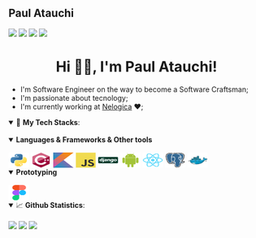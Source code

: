 ## Paul Atauchi

<div>
      <a href="https://github.com/PDFAtauchi"><img src="https://img.shields.io/badge/-Github-000?style=flat-square&logo=Github&logoColor=white&link=https://github.com/PDFAtauchi"></a>
      <a href="https://gitlab.com/CodeBlueDS"><img src="https://img.shields.io/badge/-GitLab-000?style=flat-square&logo=GitLab&logoColor=white&link=https://github.com/https://gitlab.com/CodeBlueDS"></a>
      <a href="https://www.linkedin.com/in/paul-dany-flores-atauchi/"><img src="https://img.shields.io/badge/-LinkedIn-blue?style=flat-square&logo=Linkedin&logoColor=white&link=https://www.linkedin.com/in/paul-dany-flores-atauchi/"></a>
      <a href="https://medium.com/@floresatauchi"><img src="https://img.shields.io/badge/Medium-12100E?style=for-the-badge&logo=medium&logoColor=white&link=https://medium.com/@floresatauchi"></a>
</div>

<h1 align="center">Hi 👋🏼, I'm Paul Atauchi!</h1>

- I'm Software Engineer on the way to become a Software Craftsman;
- I'm passionate about tecnology;
- I'm currently working at <a href="https://www.linkedin.com/company/nelogica/mycompany/">Nelogica</a> ❤️;


<details open>
  <summary>🚀 
    <strong>My Tech Stacks</strong>:
  </summary>
  <br>
  
<details open>
    <summary>
      <strong> Languages & Frameworks & Other tools</strong> 
    </summary>
    <br>
      <img align="center" alt="Python" height="30" width="40" src="https://raw.githubusercontent.com/devicons/devicon/master/icons/python/python-original.svg">
      <img align="center" alt="C++" height="30" width="40" src="https://raw.githubusercontent.com/devicons/devicon/master/icons/cplusplus/cplusplus-original.svg">
      <img align="center" alt="Kotlin" height="30" width="40" src="https://raw.githubusercontent.com/devicons/devicon/master/icons/kotlin/kotlin-original.svg">
      <img align="center" alt="JavaScript" height="30" width="40" src="https://raw.githubusercontent.com/devicons/devicon/master/icons/javascript/javascript-original.svg">
      <img align="center" alt="Django" height="30" width="40" src="https://raw.githubusercontent.com/devicons/devicon/master/icons/django/django-original.svg">
      <img align="center" alt="Android" height="30" width="40" src="https://raw.githubusercontent.com/devicons/devicon/master/icons/android/android-original.svg">
      <img align="center" alt="ReactJs" height="30" width="40" src="https://raw.githubusercontent.com/devicons/devicon/master/icons/react/react-original.svg">
      <img align="center" alt="Postgresql" height="30" width="40" src="https://raw.githubusercontent.com/devicons/devicon/master/icons/postgresql/postgresql-original.svg">
      <img align="center" alt="Docker" height="30" width="40" src="https://raw.githubusercontent.com/devicons/devicon/master/icons/docker/docker-original.svg">
</details>
  
<details open>
    <summary>
      <strong> Prototyping</strong> 
    </summary>
    <br>
      <img align="center" alt="Python" height="30" width="40" src="https://raw.githubusercontent.com/devicons/devicon/master/icons/figma/figma-original.svg">
</details>
  
  
 
</details>

<details open>
  <summary>📈 <b>Github Statistics</b>:</summary> 
  <br>       
  <div> 
  <img height="180em" src="https://github-readme-stats.vercel.app/api?username=PDFAtauchi&include_all_commits=true&count_private=true&show_icons=true&theme=dark"/>
  <img height="180em" src="https://github-readme-stats.vercel.app/api/top-langs/?username=PDFAtauchi&layout=compact&langs_count=7&theme=dark"/>
  <img height="180em" src="https://github-readme-streak-stats.herokuapp.com/?user=PDFAtauchi&layout=compact&langs_count=7&theme=dark"/>  
  </div>
</details>
